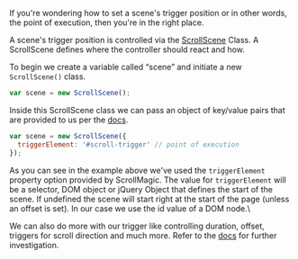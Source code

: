 If you're wondering how to set a scene's trigger position or in other words, the point of execution, then you're in the right place.

A scene's trigger position is controlled via the [ScrollScene](http://janpaepke.github.io/ScrollMagic/docs/ScrollScene.html#ScrollScene) Class. A ScrollScene defines where the controller should react and how.

To begin we create a variable called “scene” and initiate a new ``ScrollScene()`` class.

```javascript
var scene = new ScrollScene();
```

Inside this ScrollScene class we can pass an object of key/value pairs that are provided to us per the [docs](http://janpaepke.github.io/ScrollMagic/docs/ScrollScene.html#ScrollScene).

```javascript
var scene = new ScrollScene({
  triggerElement: '#scroll-trigger' // point of execution
});
```

As you can see in the example above we've used the ``triggerElement`` property option provided by ScrollMagic. The value for ``triggerElement`` will be a selector, DOM object or jQuery Object that defines the start of the scene. If undefined the scene will start right at the start of the page (unless an offset is set). In our case we use the id value of a DOM node.\

We can also do more with our trigger like controlling duration, offset, triggers for scroll direction and much more. Refer to the [docs](http://janpaepke.github.io/ScrollMagic/docs/ScrollScene.html#ScrollScene) for further investigation.